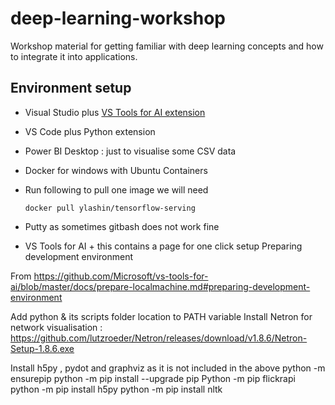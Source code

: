 # deep-learning-workshop
Workshop material for getting familiar with deep learning concepts and how to integrate it into applications.


## Environment setup

* Visual Studio plus [VS Tools for AI extension](https://visualstudio.microsoft.com/downloads/ai-tools-vs/)
* VS Code plus Python extension
* Power BI Desktop : just to visualise some CSV data
* Docker for windows with Ubuntu Containers
* Run following to pull one image we will need
    
    `docker pull ylashin/tensorflow-serving`
* Putty as sometimes gitbash does not work fine
- VS Tools for AI + this contains a page for one click setup
Preparing development environment

From <https://github.com/Microsoft/vs-tools-for-ai/blob/master/docs/prepare-localmachine.md#preparing-development-environment> 

Add python & its scripts folder location to PATH variable
Install Netron for network visualisation : https://github.com/lutzroeder/Netron/releases/download/v1.8.6/Netron-Setup-1.8.6.exe


Install h5py , pydot and graphviz as it is not included in the above
            python -m ensurepip
            python -m pip install --upgrade pip
    Python -m pip flickrapi
    python -m pip install h5py
    python -m pip install nltk
